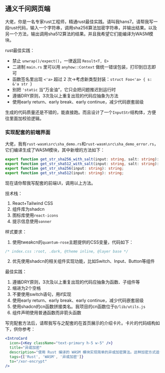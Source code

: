 ## 通义千问网页端

大佬，你是一名专家rust工程师，精通rust最佳实践。请叫我hans7。请帮我写一段rust代码，输入一个字符串，调用sha256算法加密字符串，并输出结果。以及另一个方法，输出调用sha512算法的结果。并且我希望它们能编译为WASM模块。

rust最佳实践：

- 禁止 `unwrap()/expect()`，一律返回 `Result<T, E>`
- 二进制 `main.rs` 里可以用 `anyhow::Context` 做统一错误包装，打印到日志即可
- 函数签名里出现 `<'a>` 超过 2 次→考虑新类型封装：`struct Foo<'a> { s: &'a str }`
- 别把 `'static` 当“万金油”，它只会把问题推迟到运行时
- 遵循DRY原则，3次及以上重复出现的代码应抽象为方法
- 使用early return、early break、early continue，减少代码嵌套层级

生成的代码质量还是不错的，能直接跑。而且设计了一个`InputStr`结构体，方便往里面加校验逻辑。

### 实现配套的前端界面

大佬，我有`rust-wasm\src\sha_demo.rs`和`rust-wasm\src\sha_demo_error.rs`，它们编译生成了WASM模块，其中新增的方法如下：

```ts
export function get_str_sha256_with_salt(input: string, salt: string): string;
export function get_str_sha512_with_salt(input: string, salt: string): string;
export function get_str_sha256(input: string): string;
export function get_str_sha512(input: string): string;
```

现在请你帮我写配套的前端UI，调用以上方法。

技术栈：

1. React+Tailwind CSS
2. 组件库为shadcn
3. 图标库使用`react-icons`
4. 提示信息使用`sonner`

样式要求：

1. 使用tweakcn的`quantum-rose`主题提供的CSS变量，代码如下：

```css
/* index.css :root, .dark, @theme inline, @layer base */
```

2. 优先使用shadcn的相关组件实现功能，比如Switch、Input、Button等组件

最佳实践：

1. 遵循DRY原则，3次及以上重复出现的代码应抽象为函数、子组件等
2. 缩进为2个空格
3. 不要使用switch语句，用if实现
4. 使用early return、early break、early continue，减少代码嵌套层级
5. 使用shadcn的cn函数拼接类名。我项目的cn函数位于`@/lib/utils.js`
6. 组件声明使用普通函数而非箭头函数

写完配套方法后，请帮我写与之配套的在首页展示的介绍卡片。卡片的代码结构如下，供你参考：

```jsx
<IntroCard
  icon={<Key className="text-primary h-5 w-5" />}
  title="异或加密"
  description="使用 Rust 编译的 WASM 模块实现简单的异或加密算法。这种加密方式适合用于简单的数据混淆，但不适合高安全性场景。"
  tags={['Rust', 'WASM', '异或加密']}
  to="/xor-encrypt"
/>
```
